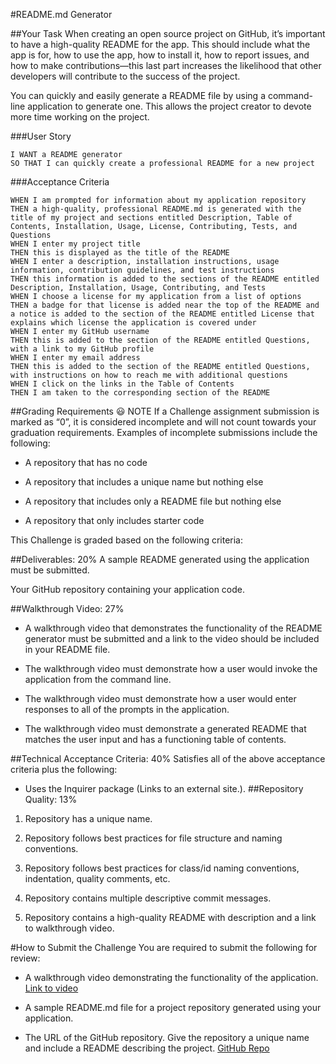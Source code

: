#README.md Generator


##Your Task
When creating an open source project on GitHub, it’s important to have a high-quality README for the app. This should include what the app is for, how to use the app, how to install it, how to report issues, and how to make contributions—this last part increases the likelihood that other developers will contribute to the success of the project.

You can quickly and easily generate a README file by using a command-line application to generate one. This allows the project creator to devote more time working on the project.

###User Story
```AS A developer
I WANT a README generator
SO THAT I can quickly create a professional README for a new project
```
###Acceptance Criteria
```GIVEN a command-line application that accepts user input
WHEN I am prompted for information about my application repository
THEN a high-quality, professional README.md is generated with the title of my project and sections entitled Description, Table of Contents, Installation, Usage, License, Contributing, Tests, and Questions
WHEN I enter my project title
THEN this is displayed as the title of the README
WHEN I enter a description, installation instructions, usage information, contribution guidelines, and test instructions
THEN this information is added to the sections of the README entitled Description, Installation, Usage, Contributing, and Tests
WHEN I choose a license for my application from a list of options
THEN a badge for that license is added near the top of the README and a notice is added to the section of the README entitled License that explains which license the application is covered under
WHEN I enter my GitHub username
THEN this is added to the section of the README entitled Questions, with a link to my GitHub profile
WHEN I enter my email address
THEN this is added to the section of the README entitled Questions, with instructions on how to reach me with additional questions
WHEN I click on the links in the Table of Contents
THEN I am taken to the corresponding section of the README
```
##Grading Requirements
:smiley: NOTE
If a Challenge assignment submission is marked as “0”, it is considered incomplete and will not count towards your graduation requirements. Examples of incomplete submissions include the following:

- A repository that has no code

- A repository that includes a unique name but nothing else

- A repository that includes only a README file but nothing else

- A repository that only includes starter code

This Challenge is graded based on the following criteria:

##Deliverables: 20%
A sample README generated using the application must be submitted.

Your GitHub repository containing your application code.

##Walkthrough Video: 27%
- A walkthrough video that demonstrates the functionality of the README generator must be submitted and a link to the video should be included in your README file.

- The walkthrough video must demonstrate how a user would invoke the application from the command line.

- The walkthrough video must demonstrate how a user would enter responses to all of the prompts in the application.

- The walkthrough video must demonstrate a generated README that matches the user input and has a functioning table of contents.

##Technical Acceptance Criteria: 40%
Satisfies all of the above acceptance criteria plus the following:

- Uses the Inquirer package (Links to an external site.).
##Repository Quality: 13%
1. Repository has a unique name.

2. Repository follows best practices for file structure and naming conventions.

3. Repository follows best practices for class/id naming conventions, indentation, quality comments, etc.

4. Repository contains multiple descriptive commit messages.

5. Repository contains a high-quality README with description and a link to walkthrough video.

#How to Submit the Challenge
You are required to submit the following for review:

- A walkthrough video demonstrating the functionality of the application. [Link to video](https://drive.google.com/file/d/19JuDCME8d6L_8CemmbOpUHUDa-i5rG--/view?usp=sharing)

- A sample README.md file for a project repository generated using your application. 

- The URL of the GitHub repository. Give the repository a unique name and include a README describing the project. [GitHub Repo](https://github.com/Camilaf99/README-generator)
